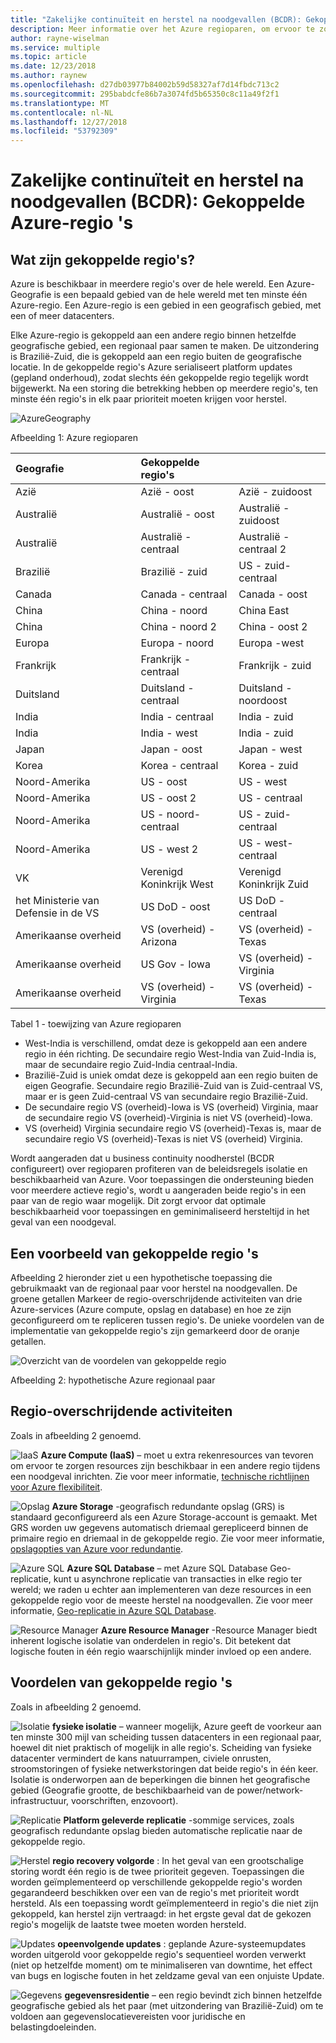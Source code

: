 ```yaml
---
title: "Zakelijke continuïteit en herstel na noodgevallen (BCDR): Gekoppelde Azure-regio's | Microsoft Docs"
description: Meer informatie over het Azure regioparen, om ervoor te zorgen dat toepassingen veerkrachtig tijdens het datacenterfouten zijn.
author: rayne-wiselman
ms.service: multiple
ms.topic: article
ms.date: 12/23/2018
ms.author: raynew
ms.openlocfilehash: d27db03977b84002b59d58327af7d14fbdc713c2
ms.sourcegitcommit: 295babdcfe86b7a3074fd5b65350c8c11a49f2f1
ms.translationtype: MT
ms.contentlocale: nl-NL
ms.lasthandoff: 12/27/2018
ms.locfileid: "53792309"
---
```

# <a name="business-continuity-and-disaster-recovery-bcdr-azure-paired-regions"></a>Zakelijke continuïteit en herstel na noodgevallen (BCDR): Gekoppelde Azure-regio 's

## <a name="what-are-paired-regions"></a>Wat zijn gekoppelde regio's?

Azure is beschikbaar in meerdere regio's over de hele wereld. Een Azure-Geografie is een bepaald gebied van de hele wereld met ten minste één Azure-regio. Een Azure-regio is een gebied in een geografisch gebied, met een of meer datacenters.

Elke Azure-regio is gekoppeld aan een andere regio binnen hetzelfde geografische gebied, een regionaal paar samen te maken. De uitzondering is Brazilië-Zuid, die is gekoppeld aan een regio buiten de geografische locatie. In de gekoppelde regio's Azure serialiseert platform updates (gepland onderhoud), zodat slechts één gekoppelde regio tegelijk wordt bijgewerkt. Na een storing die betrekking hebben op meerdere regio's, ten minste één regio's in elk paar prioriteit moeten krijgen voor herstel.

![AzureGeography](./media/best-practices-availability-paired-regions/GeoRegionDataCenter.png)

Afbeelding 1: Azure regioparen

| Geografie | Gekoppelde regio's |  |
|:--- |:--- |:--- |
| Azië |Azië - oost |Azië - zuidoost |
| Australië |Australië - oost |Australië - zuidoost |
| Australië |Australië - centraal |Australië - centraal 2 |
| Brazilië |Brazilië - zuid |US - zuid-centraal |
| Canada |Canada - centraal |Canada - oost |
| China |China - noord |China East|
| China |China - noord 2 |China - oost 2|
| Europa |Europa - noord |Europa -west |
| Frankrijk |Frankrijk - centraal|Frankrijk - zuid|
| Duitsland |Duitsland - centraal |Duitsland - noordoost |
| India |India - centraal |India - zuid |
| India |India - west |India - zuid |
| Japan |Japan - oost |Japan - west |
| Korea |Korea - centraal |Korea - zuid |
| Noord-Amerika |US - oost |US - west |
| Noord-Amerika |US - oost 2 |US - centraal |
| Noord-Amerika |US - noord-centraal |US - zuid-centraal |
| Noord-Amerika |US - west 2 |US - west-centraal 
| VK |Verenigd Koninkrijk West |Verenigd Koninkrijk Zuid |
| het Ministerie van Defensie in de VS |US DoD - oost |US DoD - centraal |
| Amerikaanse overheid |VS (overheid) - Arizona |VS (overheid) - Texas |
| Amerikaanse overheid |US Gov - Iowa |VS (overheid) - Virginia |
| Amerikaanse overheid |VS (overheid) - Virginia |VS (overheid) - Texas |

Tabel 1 - toewijzing van Azure regioparen

- West-India is verschillend, omdat deze is gekoppeld aan een andere regio in één richting. De secundaire regio West-India van Zuid-India is, maar de secundaire regio Zuid-India centraal-India.
- Brazilië-Zuid is uniek omdat deze is gekoppeld aan een regio buiten de eigen Geografie. Secundaire regio Brazilië-Zuid van is Zuid-centraal VS, maar er is geen Zuid-centraal VS van secundaire regio Brazilië-Zuid.
- De secundaire regio VS (overheid)-Iowa is VS (overheid) Virginia, maar de secundaire regio VS (overheid)-Virginia is niet VS (overheid)-Iowa.
- VS (overheid) Virginia secundaire regio VS (overheid)-Texas is, maar de secundaire regio VS (overheid)-Texas is niet VS (overheid) Virginia.


Wordt aangeraden dat u business continuity noodherstel (BCDR configureert) over regioparen profiteren van de beleidsregels isolatie en beschikbaarheid van Azure. Voor toepassingen die ondersteuning bieden voor meerdere actieve regio's, wordt u aangeraden beide regio's in een paar van de regio waar mogelijk. Dit zorgt ervoor dat optimale beschikbaarheid voor toepassingen en geminimaliseerd hersteltijd in het geval van een noodgeval. 

## <a name="an-example-of-paired-regions"></a>Een voorbeeld van gekoppelde regio 's
Afbeelding 2 hieronder ziet u een hypothetische toepassing die gebruikmaakt van de regionaal paar voor herstel na noodgevallen. De groene getallen Markeer de regio-overschrijdende activiteiten van drie Azure-services (Azure compute, opslag en database) en hoe ze zijn geconfigureerd om te repliceren tussen regio's. De unieke voordelen van de implementatie van gekoppelde regio's zijn gemarkeerd door de oranje getallen.

![Overzicht van de voordelen van gekoppelde regio](./media/best-practices-availability-paired-regions/PairedRegionsOverview2.png)

Afbeelding 2: hypothetische Azure regionaal paar

## <a name="cross-region-activities"></a>Regio-overschrijdende activiteiten
Zoals in afbeelding 2 genoemd.

![IaaS](./media/best-practices-availability-paired-regions/1Green.png) **Azure Compute (IaaS)** – moet u extra rekenresources van tevoren om ervoor te zorgen resources zijn beschikbaar in een andere regio tijdens een noodgeval inrichten. Zie voor meer informatie, [technische richtlijnen voor Azure flexibiliteit](resiliency/resiliency-technical-guidance.md).

![Opslag](./media/best-practices-availability-paired-regions/2Green.png) **Azure Storage** -geografisch redundante opslag (GRS) is standaard geconfigureerd als een Azure Storage-account is gemaakt. Met GRS worden uw gegevens automatisch driemaal gerepliceerd binnen de primaire regio en driemaal in de gekoppelde regio. Zie voor meer informatie, [opslagopties van Azure voor redundantie](storage/common/storage-redundancy.md).

![Azure SQL](./media/best-practices-availability-paired-regions/3Green.png) **Azure SQL Database** – met Azure SQL Database Geo-replicatie, kunt u asynchrone replicatie van transacties in elke regio ter wereld; we raden u echter aan implementeren van deze resources in een gekoppelde regio voor de meeste herstel na noodgevallen. Zie voor meer informatie, [Geo-replicatie in Azure SQL Database](sql-database/sql-database-geo-replication-overview.md).

![Resource Manager](./media/best-practices-availability-paired-regions/4Green.png) **Azure Resource Manager** -Resource Manager biedt inherent logische isolatie van onderdelen in regio's. Dit betekent dat logische fouten in één regio waarschijnlijk minder invloed op een andere.

## <a name="benefits-of-paired-regions"></a>Voordelen van gekoppelde regio 's
Zoals in afbeelding 2 genoemd.  

![Isolatie](./media/best-practices-availability-paired-regions/5Orange.png)
**fysieke isolatie** – wanneer mogelijk, Azure geeft de voorkeur aan ten minste 300 mijl van scheiding tussen datacenters in een regionaal paar, hoewel dit niet praktisch of mogelijk in alle regio's. Scheiding van fysieke datacenter vermindert de kans natuurrampen, civiele onrusten, stroomstoringen of fysieke netwerkstoringen dat beide regio's in één keer. Isolatie is onderworpen aan de beperkingen die binnen het geografische gebied (Geografie grootte, de beschikbaarheid van de power/network-infrastructuur, voorschriften, enzovoort).  

![Replicatie](./media/best-practices-availability-paired-regions/6Orange.png)
**Platform geleverde replicatie** -sommige services, zoals geografisch redundante opslag bieden automatische replicatie naar de gekoppelde regio.

![Herstel](./media/best-practices-availability-paired-regions/7Orange.png)
**regio recovery volgorde** : In het geval van een grootschalige storing wordt één regio is de twee prioriteit gegeven. Toepassingen die worden geïmplementeerd op verschillende gekoppelde regio's worden gegarandeerd beschikken over een van de regio's met prioriteit wordt hersteld. Als een toepassing wordt geïmplementeerd in regio's die niet zijn gekoppeld, kan herstel zijn vertraagd: in het ergste geval dat de gekozen regio's mogelijk de laatste twee moeten worden hersteld.

![Updates](./media/best-practices-availability-paired-regions/8Orange.png)
**opeenvolgende updates** : geplande Azure-systeemupdates worden uitgerold voor gekoppelde regio's sequentieel worden verwerkt (niet op hetzelfde moment) om te minimaliseren van downtime, het effect van bugs en logische fouten in het zeldzame geval van een onjuiste Update.

![Gegevens](./media/best-practices-availability-paired-regions/9Orange.png)
**gegevensresidentie** – een regio bevindt zich binnen hetzelfde geografische gebied als het paar (met uitzondering van Brazilië-Zuid) om te voldoen aan gegevenslocatievereisten voor juridische en belastingdoeleinden.
